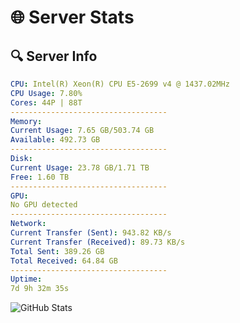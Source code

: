 # 🌐 Server Stats
## 🔍 Server Info
```yaml
CPU: Intel(R) Xeon(R) CPU E5-2699 v4 @ 1437.02MHz
CPU Usage: 7.80%
Cores: 44P | 88T
-----------------------------------
Memory:
Current Usage: 7.65 GB/503.74 GB
Available: 492.73 GB
-----------------------------------
Disk:
Current Usage: 23.78 GB/1.71 TB
Free: 1.60 TB
-----------------------------------
GPU:
No GPU detected
-----------------------------------
Network:
Current Transfer (Sent): 943.82 KB/s
Current Transfer (Received): 89.73 KB/s
Total Sent: 389.26 GB
Total Received: 64.84 GB
-----------------------------------
Uptime:
7d 9h 32m 35s
```
![GitHub Stats](https://img.shields.io/badge/Updated-2025-04-27_02:41:23-blue)